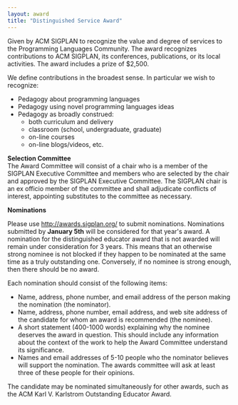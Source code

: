 ```yaml
---
layout: award
title: "Distinguished Service Award"
---
```


Given by ACM SIGPLAN to recognize the value and degree of services to the
Programming Languages Community. The award recognizes contributions to ACM
SIGPLAN, its conferences, publications, or its local activities. The award
includes a prize of $2,500.

We define contributions in the broadest sense. In particular we wish to recognize:

- Pedagogy about programming languages
- Pedagogy using novel programming languages ideas
- Pedagogy as broadly construed:
  - both curriculum and delivery
  - classroom (school, undergraduate, graduate)
  - on-line courses
  - on-line blogs/videos, etc.

**Selection Committee**  
The Award Committee will consist of a chair who is a member of the SIGPLAN
Executive Committee and members who are selected by the chair and approved by
the SIGPLAN Executive Committee. The SIGPLAN chair is an ex officio member of
the committee and shall adjudicate conflicts of interest, appointing substitutes
to the committee as necessary.


**Nominations**  

Please use <http://awards.sigplan.org/> to submit nominations.  Nominations
submitted by **January 5th** will be considered for that year's award.  A
nomination for the distinguished educator award that is not awarded will remain
under consideration for 3 years. This means that an otherwise strong nominee is
not blocked if they happen to be nominated at the same time as a truly
outstanding one. Conversely, if no nominee is strong enough, then there should
be no award.

Each nomination should consist of the following items:

- Name, address, phone number, and email address of the person making the
nomination (the nominator).
- Name, address, phone number, email address, and web site address of the
candidate for whom an award is recommended (the nominee).
- A short statement (400-1000 words) explaining why the nominee deserves the
award in question. This should include any information about the context of the
work to help the Award Committee understand its significance.
- Names and email addresses of 5-10 people who the nominator believes will
support the nomination. The awards committee will ask at least three of these
people for their opinions.

The candidate may be nominated simultaneously for other awards, such as the ACM
Karl V.  Karlstrom Outstanding Educator Award.
